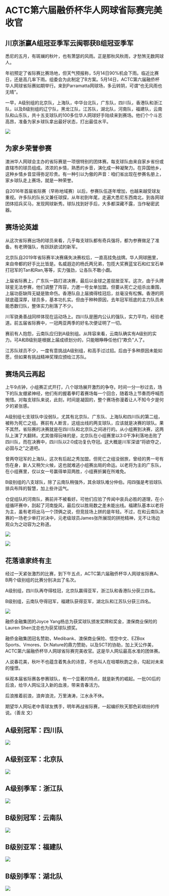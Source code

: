 <h1>ACTC第六届融侨杯华人网球省际赛完美收官</h1>
<h2>川京浙赢A组冠亚季军云闽鄂获B组冠亚季军</h2>

<p>悉尼的五月，有斑斓的秋叶，也有萧瑟的风雨。正是那秋风秋雨，才愁煞无数网球人。</p>
<p>年初预定了省际赛比赛场地，但天气预报称，5月14日90%机会下雨。临近比赛日，还是高几率下雨。组委会为此制定了B方案。5月14日，ACTC第六届融侨杯华人网球省际赛如期举行。来到Parramatta网球场，多云转阴，可谓“也无风雨也无晴”。</p>
<p>一早，A级别组的北京队，上海队，中华台北队，广东队，四川队，香港队和浙江队，以及B级别组的辽宁队，黑龙江队，江苏队，湖北队，河南队，福建队，云南队和山东队，共十五支球队的100多位华人网球好手陆续来到赛场。他们个个斗志高昂，准备为家乡球队拿出最好状态，打出最佳水平。<p>
<p><img src="/history/2023/regional/01.jpg"></p>


<h2>为家乡荣誉参赛</h2>
<p>澳洲华人网球会主办的省际赛是一项很特别的团体赛。每支球队由来自家乡省份或直辖市的球员组成。浓浓的乡情，熟悉的乡音，演化成一种凝聚力。在异国他乡，这种乡情乡音显得弥足珍贵。有一种引以为傲的声音：咱们省出现在参赛名册上，家乡球队走上赛场，就是一种荣誉。</p>
<p>自2016年首届省际赛（早称地域赛）以后，参赛队伍逐年增加，也越来越受球友重视。许多队的队长又兼任球探，从年初到年尾，走遍大悉尼东西南北，到各网球团体招兵买马，发现网球新秀。球队找到好手后，大多都深藏不露，当作秘密武器。</p>

<h2>赛场论英雄</h2>
<p>从这次省际赛出场的球员来看，几乎每支球队都有奇兵强将，都为参赛做足了准备。有老牌强队，有跃跃欲试的新军。</p>
<p>北京队自2019年省际赛半决赛痛失决赛权后，一直高挂免战牌。华人网球圈里，来自帝都的好手比比皆是。名威遐迩的杨氏两兄弟，包揽大奖赛蓝宝石和红宝石单打冠军的Tan和Ran,等等，实力强劲，让各队不敢小觑。</p>
<p>上届省际赛上，广东队一路打进决赛，最后以金球之差屈居亚军。这次，由于头牌球星无法参赛，他们调整了阵容，力邀一号女单加盟。但要从死亡之组杀出重围，上届功臣缺阵无疑是致命伤。香港队自上届摘得桂冠后，丝毫没有松懈。香港的网球底蕴深厚，球员多，基本功扎实。但由于种种原因，去年冠军班底的主力队员未能悉数归队，整体实力削落了不少。</p>
<p>川军骁勇善战同样体现在运动场上。四川队是圈内公认的强队，实力平均，经验老道。前五届省际赛中，一冠两亚两季的好名次便证明了一切。</p>
<p>赛前有人抱怨，云南队应归到A级别组。从阵容来看，云南队确实有A级别的实力。可A和B级别是根据上届成绩划分的，只能眼睁睁任他们“欺负”人了。</p>
<p>江苏队球员不少，一度有意挑战A级别组，和高手过过招。后由于多种原因未能如愿，但如果有挑战精神奖理应颁给江苏队。</p>

<h2>赛场风云再起</h2>
<p>上午9点钟，小组赛正式开打，八个球场展开激烈的争夺。时间一分一秒过去，场下的队友绷紧神经，他们有的握着拳盯着赛场每一个回合，随着场上节奏而呼喊而惋惜。对每支球队来说，此刻，时间是凝固的，整个赛场弥漫着让人不知今夕是何夕的紧张感。</p>
<p>A级别组七支球队中没弱队，尤其有北京队、广东队、上海队和四川队的第二组，被称为死亡之组。赛前有人断言，这组出线的两支球队，应该就是决赛的球队。果不其然，省际赛的决赛就是在四川队和北京队之间进行的。从小组赛到决赛，这两队上演了大翻转。尤其值得玩味的是，北京队在小组赛里以3:0干净利落地击败了四川队，而在决赛中，四川队以2:0成功复仇夺冠。这大概是川军深谙“将欲夺之，必固与之”之道吧。</p>
<p>曾两夺冠军的上海队，这次有后起之秀加盟。但死亡之组没弱旅，曾经的男一号有伤在身，新人又稍欠火候，这也就难逃小组赛出局的命运。以老将为主的广东队，在小组赛里，仅以女一号赢得单双两胜，小组赛折翼在所难免。</p>
<p>B级别组的八支球队，除了云南队稍强外，其余球队难分仲伯。闯四强是考验球队排兵布阵的智慧，加上些许运气。</p>
<p>仓促组队的河南队，赛前并不被看好。可他们应验了传闻中哀兵必胜的道理，在小组循环赛中，刮起了河南旋风，最后仅以胜局数之差未能出线。福建队基本以老将为主，虽有老将出马一个顶俩之说，但竞技场上拼的是年轻。不过，在和云南队决赛的一场老少单打对决中，元老级球员James张所展现的拼抢精神，无不让场边观众为之动容为之称道。</p>
<p><img src="/history/2023/regional/02.jpg"></p>
<p><img src="/history/2023/regional/03.jpg"></p>

<h2>花落谁家终有主</h2>
<p>经过一天紧张激烈的比赛，到下午五点，ACTC第六届融侨杯华人网球省际赛A、B两个级别组的比赛分别决出了名次。</p>
<p>A级别组，四川队再夺得桂冠，北京队赢得亚军，浙江队和香港队分获三四名。</p>
<p>B级别组，云南队夺得冠军，福建队获得亚军，湖北队和江苏队分获三四名。</p>
<p><img src="/history/2023/regional/04.jpg"></p>

<p>融侨金融集团的Joyce Yang杨总为获奖球队颁发奖牌和奖金，澳保商业保险的Lauren Shen沈总也为获奖球队颁奖。</p>

<p>融侨金融集团冠名赞助，Medibank、澳保商业保险、悟空中文、EZBox Sports、Vmores、Dr.Nature的鼎力赞助，以及SCT的协助，加上天公作美，ACTC第六届融侨杯华人网球省际赛完美收官。这是华人网坛最高水准的团体赛。</p>

<p>人说春花美，秋叶不也蕴含着隽永的诗意，不也叫人在咀嚼秋韵之余，勾起对未来的憧憬。</p>
<p>纵观本届省际赛各参赛球队，有一个显著的特点，就是新秀的崛起。一批00后的后浪，给华人网坛注入新的血液，带来青春活力。</p>
<p>后浪推着前浪，浪奔浪流，万里涛涛，江水永不休。</p>
<p>期望华人网坛老中青球友携手，明年再战省际赛，一起编织秋天那色彩缤纷的传说。（善龙 文）</p>

<h2>A级别冠军：四川队</h2>
<p><img src="/history/2023/regional/05.jpg"></p>

<h2>A级别亚军：北京队</h2>
<p><img src="/history/2023/regional/06.jpg"></p>

<h2>A级别季军：浙江队</h2>
<p><img src="/history/2023/regional/07.jpg"></p>

<h2>B级别冠军：云南队</h2>
<p><img src="/history/2023/regional/08.jpg"></p>

<h2>B级别亚军：福建队</h2>
<p><img src="/history/2023/regional/09.jpg"></p>

<h2>B级别季军：湖北队</h2>
<p><img src="/history/2023/regional/10.jpg"></p>
